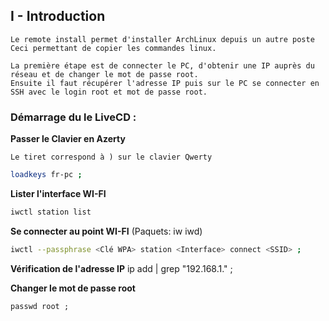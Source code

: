 ## I - Introduction 
```
Le remote install permet d'installer ArchLinux depuis un autre poste
Ceci permettant de copier les commandes linux.

La première étape est de connecter le PC, d'obtenir une IP auprès du réseau et de changer le mot de passe root.
Ensuite il faut récupérer l'adresse IP puis sur le PC se connecter en SSH avec le login root et mot de passe root.
```


### Démarrage du le LiveCD :


**Passer le Clavier en Azerty**

`Le tiret correspond à ) sur le clavier Qwerty`
```bash
loadkeys fr-pc ;
```

**Lister l'interface WI-FI**
```bash
iwctl station list
```

**Se connecter au point WI-FI** (Paquets: iw iwd)
```bash
iwctl --passphrase <Clé WPA> station <Interface> connect <SSID> ;
```

**Vérification de l'adresse IP**
ip add | grep "192.168.1." ;


**Changer le mot de passe root**
```
passwd root ;
```

